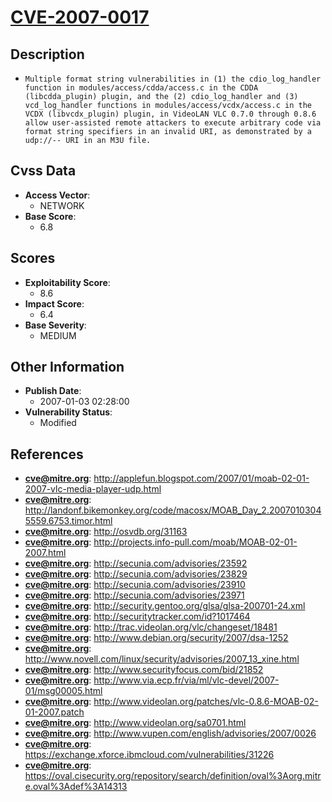 
# [CVE-2007-0017](http://applefun.blogspot.com/2007/01/moab-02-01-2007-vlc-media-player-udp.html)

## Description

- `Multiple format string vulnerabilities in (1) the cdio_log_handler function in modules/access/cdda/access.c in the CDDA (libcdda_plugin) plugin, and the (2) cdio_log_handler and (3) vcd_log_handler functions in modules/access/vcdx/access.c in the VCDX (libvcdx_plugin) plugin, in VideoLAN VLC 0.7.0 through 0.8.6 allow user-assisted remote attackers to execute arbitrary code via format string specifiers in an invalid URI, as demonstrated by a udp://-- URI in an M3U file.`

## Cvss Data

- **Access Vector**:
  - NETWORK
- **Base Score**:
  - 6.8

## Scores

- **Exploitability Score**:
  - 8.6
- **Impact Score**:
  - 6.4
- **Base Severity**:
  - MEDIUM

## Other Information

- **Publish Date**:
  - 2007-01-03 02:28:00
- **Vulnerability Status**:
  - Modified

## References

- **cve@mitre.org**: http://applefun.blogspot.com/2007/01/moab-02-01-2007-vlc-media-player-udp.html
- **cve@mitre.org**: http://landonf.bikemonkey.org/code/macosx/MOAB_Day_2.20070103045559.6753.timor.html
- **cve@mitre.org**: http://osvdb.org/31163
- **cve@mitre.org**: http://projects.info-pull.com/moab/MOAB-02-01-2007.html
- **cve@mitre.org**: http://secunia.com/advisories/23592
- **cve@mitre.org**: http://secunia.com/advisories/23829
- **cve@mitre.org**: http://secunia.com/advisories/23910
- **cve@mitre.org**: http://secunia.com/advisories/23971
- **cve@mitre.org**: http://security.gentoo.org/glsa/glsa-200701-24.xml
- **cve@mitre.org**: http://securitytracker.com/id?1017464
- **cve@mitre.org**: http://trac.videolan.org/vlc/changeset/18481
- **cve@mitre.org**: http://www.debian.org/security/2007/dsa-1252
- **cve@mitre.org**: http://www.novell.com/linux/security/advisories/2007_13_xine.html
- **cve@mitre.org**: http://www.securityfocus.com/bid/21852
- **cve@mitre.org**: http://www.via.ecp.fr/via/ml/vlc-devel/2007-01/msg00005.html
- **cve@mitre.org**: http://www.videolan.org/patches/vlc-0.8.6-MOAB-02-01-2007.patch
- **cve@mitre.org**: http://www.videolan.org/sa0701.html
- **cve@mitre.org**: http://www.vupen.com/english/advisories/2007/0026
- **cve@mitre.org**: https://exchange.xforce.ibmcloud.com/vulnerabilities/31226
- **cve@mitre.org**: https://oval.cisecurity.org/repository/search/definition/oval%3Aorg.mitre.oval%3Adef%3A14313
